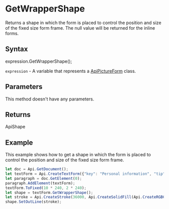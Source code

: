 # GetWrapperShape

Returns a shape in which the form is placed to control the position and size of the fixed size form frame.
The null value will be returned for the inline forms.

## Syntax

expression.GetWrapperShape();

`expression` - A variable that represents a [ApiPictureForm](../ApiPictureForm.md) class.

## Parameters

This method doesn't have any parameters.

## Returns

ApiShape

## Example

This example shows how to get a shape in which the form is placed to control the position and size of the fixed size form frame.

```javascript
let doc = Api.GetDocument();
let textForm = Api.CreateTextForm({"key": "Personal information", "tip": "Enter your first name", "required": true, "placeholder": "First name", "comb": true, "maxCharacters": 10, "cellWidth": 3, "multiLine": false, "autoFit": false});
let paragraph = doc.GetElement(0);
paragraph.AddElement(textForm);
textForm.ToFixed(10 * 240, 2 * 240);
let shape = textForm.GetWrapperShape();
let stroke = Api.CreateStroke(36000, Api.CreateSolidFill(Api.CreateRGBColor(255, 111, 61)));
shape.SetOutLine(stroke);
```
